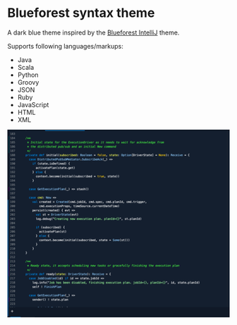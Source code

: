 # Blueforest syntax theme

A dark blue theme inspired by the [Blueforest IntelliJ](https://github.com/sirthias/BlueForest) theme.

Supports following languages/markups:
 - Java
 - Scala
 - Python
 - Groovy
 - JSON
 - Ruby
 - JavaScript
 - HTML
 - XML

![screenshot](https://github.com/alonsodomin/atom-blueforest-syntax-theme/blob/master/screenshot.png?raw=true)
